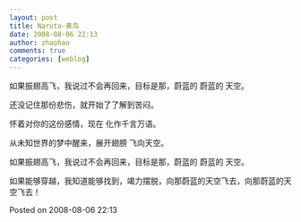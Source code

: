 ```yaml
---
layout: post
title: Naruto-青鸟
date: 2008-08-06 22:13
author: zhaohao
comments: true
categories: [weblog]
---
```

如果振翅高飞，我说过不会再回来，目标是那，蔚蓝的 蔚蓝的 天空。

还没记住那份悲伤，就开始了了解到苦闷。

怀着对你的这份感情，现在 化作千言万语。

从未知世界的梦中醒来，展开翅膀 飞向天空。

如果振翅高飞，我说过不会再回来，目标是那，蔚蓝的 蔚蓝的 天空。

如果能够穿越，我知道能够找到，竭力摆脱，向那蔚蓝的天空飞去，向那蔚蓝的天空飞去！

Posted on 2008-08-06 22:13
